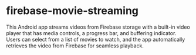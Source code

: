 # firebase-movie-streaming
This Android app streams videos from Firebase storage with a built-in video player that has media controls, a progress bar, and buffering indicator. Users can select from a list of movies to watch, and the app automatically retrieves the video from Firebase for seamless playback.
